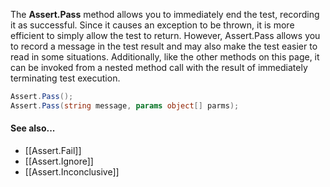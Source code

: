 The **Assert.Pass** method allows you to immediately end the test, recording
it as successful. Since it causes an exception to be thrown, it is more
efficient to simply allow the test to return. However, Assert.Pass allows
you to record a message in the test result and may also make the test
easier to read in some situations. Additionally, like the other methods
on this page, it can be invoked from a nested method call with the
result of immediately terminating test execution.

```C#
Assert.Pass();
Assert.Pass(string message, params object[] parms);
```

#### See also...
 * [[Assert.Fail]]
 * [[Assert.Ignore]]
 * [[Assert.Inconclusive]]
